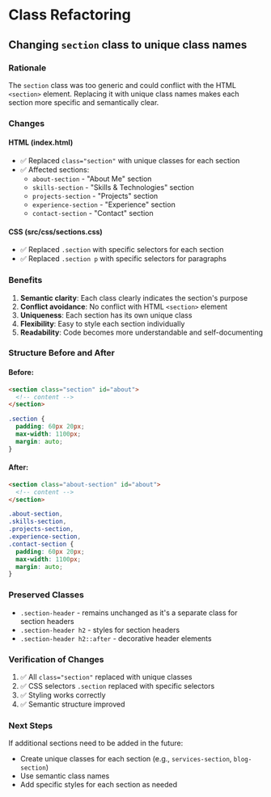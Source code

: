 # Class Refactoring

## Changing `section` class to unique class names

### Rationale

The `section` class was too generic and could conflict with the HTML `<section>` element. Replacing it with unique class names makes each section more specific and semantically clear.

### Changes

#### HTML (index.html)
- ✅ Replaced `class="section"` with unique classes for each section
- ✅ Affected sections:
  - `about-section` - "About Me" section
  - `skills-section` - "Skills & Technologies" section
  - `projects-section` - "Projects" section
  - `experience-section` - "Experience" section
  - `contact-section` - "Contact" section

#### CSS (src/css/sections.css)
- ✅ Replaced `.section` with specific selectors for each section
- ✅ Replaced `.section p` with specific selectors for paragraphs

### Benefits

1. **Semantic clarity**: Each class clearly indicates the section's purpose
2. **Conflict avoidance**: No conflict with HTML `<section>` element
3. **Uniqueness**: Each section has its own unique class
4. **Flexibility**: Easy to style each section individually
5. **Readability**: Code becomes more understandable and self-documenting

### Structure Before and After

#### Before:
```html
<section class="section" id="about">
  <!-- content -->
</section>
```

```css
.section {
  padding: 60px 20px;
  max-width: 1100px;
  margin: auto;
}
```

#### After:
```html
<section class="about-section" id="about">
  <!-- content -->
</section>
```

```css
.about-section,
.skills-section,
.projects-section,
.experience-section,
.contact-section {
  padding: 60px 20px;
  max-width: 1100px;
  margin: auto;
}
```

### Preserved Classes

- `.section-header` - remains unchanged as it's a separate class for section headers
- `.section-header h2` - styles for section headers
- `.section-header h2::after` - decorative header elements

### Verification of Changes

1. ✅ All `class="section"` replaced with unique classes
2. ✅ CSS selectors `.section` replaced with specific selectors
3. ✅ Styling works correctly
4. ✅ Semantic structure improved

### Next Steps

If additional sections need to be added in the future:
- Create unique classes for each section (e.g., `services-section`, `blog-section`)
- Use semantic class names
- Add specific styles for each section as needed 